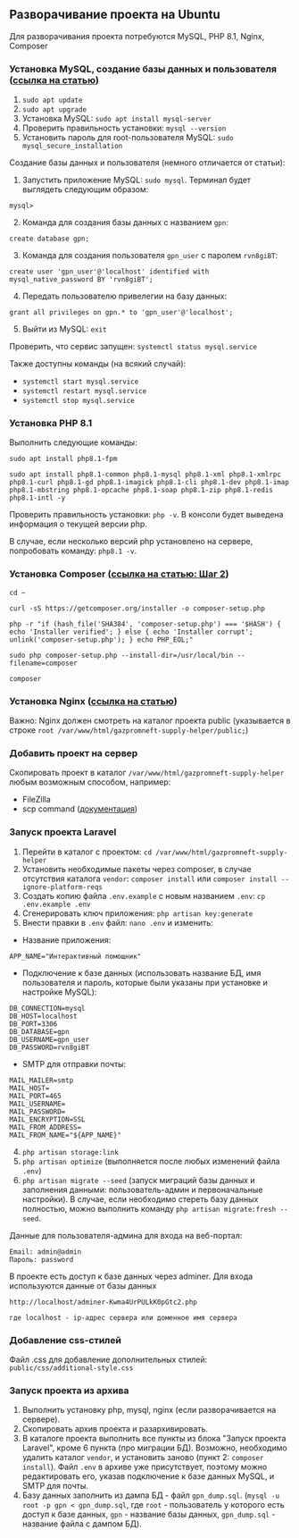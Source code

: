 ## Разворачивание проекта на Ubuntu

Для разворачивания проекта потребуются MySQL, PHP 8.1, Nginx, Composer

### Установка MySQL, создание базы данных и пользователя ([ссылка на статью](https://www.digitalocean.com/community/tutorials/how-to-install-mysql-on-ubuntu-20-04-ru))

1. `sudo apt update`
2. `sudo apt upgrade`
3. Установка MySQL: `sudo apt install mysql-server`
4. Проверить правильность установки: `mysql --version`
5. Установить пароль для root-пользователя MySQL: `sudo mysql_secure_installation`

Создание базы данных и пользователя (немного отличается от статьи):
1. Запустить приложение MySQL: `sudo mysql`. Терминал будет выглядеть следующим образом:
```
mysql>
```
2. Команда для создания базы данных с названием `gpn`:
```
create database gpn;
```
3. Команда для создания пользователя `gpn_user` с паролем `rvn8giBT`:
```
create user 'gpn_user'@'localhost' identified with mysql_native_password BY 'rvn8giBT';
```
4. Передать пользователю привелегии на базу данных:
```
grant all privileges on gpn.* to 'gpn_user'@'localhost';
```
5. Выйти из MySQL: `exit`

Проверить, что сервис запущен: `systemctl status mysql.service`

Также доступны команды (на всякий случай):
- `systemctl start mysql.service`
- `systemctl restart mysql.service`
- `systemctl stop mysql.service`

### Установка PHP 8.1

Выполнить следующие команды:
```
sudo apt install php8.1-fpm
```

```
sudo apt install php8.1-common php8.1-mysql php8.1-xml php8.1-xmlrpc php8.1-curl php8.1-gd php8.1-imagick php8.1-cli php8.1-dev php8.1-imap php8.1-mbstring php8.1-opcache php8.1-soap php8.1-zip php8.1-redis php8.1-intl -y
```

Проверить правильность установки: `php -v`. В консоли будет выведена информация о текущей версии php. 

В случае, если несколько версий php установлено на сервере, попробовать команду: `php8.1 -v`.

### Установка Composer ([ссылка на статью: Шаг 2](https://www.digitalocean.com/community/tutorials/how-to-install-and-use-composer-on-ubuntu-20-04-ru))

```
cd ~

curl -sS https://getcomposer.org/installer -o composer-setup.php

php -r "if (hash_file('SHA384', 'composer-setup.php') === '$HASH') { echo 'Installer verified'; } else { echo 'Installer corrupt'; unlink('composer-setup.php'); } echo PHP_EOL;"

sudo php composer-setup.php --install-dir=/usr/local/bin --filename=composer

composer
```

### Установка Nginx ([ссылка на статью](https://www.digitalocean.com/community/tutorials/how-to-install-nginx-on-ubuntu-20-04-ru))

Важно: Nginx должен смотреть на каталог проекта public (указывается в строке `root /var/www/html/gazpromneft-supply-helper/public;`)

### Добавить проект на сервер

Скопировать проект в каталог `/var/www/html/gazpromneft-supply-helper` любым возможным способом, например:
- FileZilla
- scp command ([документация](https://linuxize.com/post/how-to-use-scp-command-to-securely-transfer-files/))

### Запуск проекта Laravel

1. Перейти в каталог с проектом: `cd /var/www/html/gazpromneft-supply-helper`
2. Установить необходимые пакеты через composer, в случае отсутствия каталога `vendor`: `composer install` или `composer install --ignore-platform-reqs`
3. Создать копию файла `.env.example` с новым названием `.env`: `cp .env.example .env`
4. Сгенерировать ключ приложения: `php artisan key:generate`
5. Внести правки в `.env` файл: `nano .env` и изменить: 
- Название приложения:
```
APP_NAME="Интерактивный помощник"
```
- Подключение к базе данных (использовать название БД, имя пользователя и пароль, которые были указаны при установке и настройке MySQL):
```
DB_CONNECTION=mysql
DB_HOST=localhost
DB_PORT=3306
DB_DATABASE=gpn
DB_USERNAME=gpn_user
DB_PASSWORD=rvn8giBT
```
- SMTP для отправки почты:
```
MAIL_MAILER=smtp
MAIL_HOST=
MAIL_PORT=465
MAIL_USERNAME=
MAIL_PASSWORD=
MAIL_ENCRYPTION=SSL
MAIL_FROM_ADDRESS=
MAIL_FROM_NAME="${APP_NAME}"
```

4. `php artisan storage:link`
5. `php artisan optimize` (выполняется после любых изменений файла `.env`)
6. `php artisan migrate --seed` (запуск миграций базы данных и заполнения данными: пользователь-админ и первоначальные настройки). 
В случае, если необходимо стереть базу данных полностью, можно выполнить команду `php artisan migrate:fresh --seed`.

Данные для пользователя-админа для входа на веб-портал:
```
Email: admin@admin
Пароль: password
```

В проекте есть доступ к базе данных через adminer. Для входа используются данные от базы данных
```
http://localhost/adminer-Kwma4UrPULkK0pGtc2.php

где localhost - ip-адрес сервера или доменное имя сервера
```

### Добавление css-стилей

Файл .css для добавление дополнительных стилей: `public/css/additional-style.css`

### Запуск проекта из архива

1. Выполнить установку php, mysql, nginx (если разворачивается на сервере). 
2. Скопировать архив проекта и разархивировать.
3. В каталоге проекта выполнить все пункты из блока "Запуск проекта Laravel", кроме 6 пункта (про миграции БД). Возможно, необходимо удалить каталог `vendor`, и установить заново (пункт 2: `composer install`). Файл `.env` в архиве уже присутствует, поэтому можно редактировать его, указав подключение к базе данных MySQL, и SMTP для почты.
4. Базу данных заполнить из дампа БД - файл `gpn_dump.sql`. (`mysql -u root -p gpn < gpn_dump.sql`, где `root` - пользователь у которого есть доступ к базе данных, `gpn` - название базы данных, `gpn_dump.sql` - название файла с дампом БД).